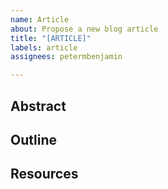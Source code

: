 ```yaml
---
name: Article
about: Propose a new blog article
title: "[ARTICLE]"
labels: article
assignees: petermbenjamin

---
```


## Abstract

<!-- A paragraph describing the problem domain and what the reader will learn or get out of reading this article -->

## Outline

<!-- A bullet-list outline of the article/talk -->

## Resources

<!-- A bullet-list collection of additional resources -->
